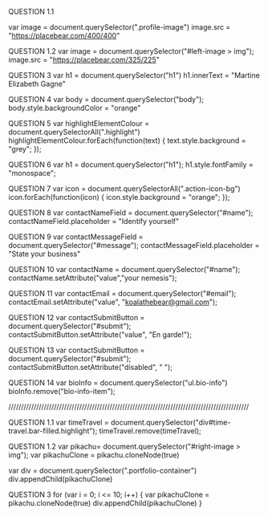 QUESTION 1.1

var image = document.querySelector(".profile-image")
image.src = "https://placebear.com/400/400"

QUESTION 1.2
var image = document.querySelector("#left-image > img");
image.src = "https://placebear.com/325/225"

QUESTION 3
var h1 = document.querySelector("h1")
h1.innerText = "Martine Elizabeth Gagne"

QUESTION 4
var body = document.querySelector("body");
body.style.backgroundColor = "orange"

QUESTION 5
var highlightElementColour = document.querySelectorAll(".highlight")
highlightElementColour.forEach(function(text) {
text.style.background = "grey";
});

QUESTION 6
var h1 = document.querySelector("h1");
h1.style.fontFamily = "monospace";

QUESTION 7
var icon = document.querySelectorAll(".action-icon-bg")
icon.forEach(function(icon) {
icon.style.background = "orange";
});

QUESTION 8
var contactNameField = document.querySelector("#name");
contactNameField.placeholder = "Identify yourself"

QUESTION 9
var contactMessageField = document.querySelector("#message");
contactMessageField.placeholder = "State your business"

QUESTION 10
var contactName = document.querySelector("#name");
contactName.setAttribute("value","your nemesis");

QUESTION 11
var contactEmail = document.querySelector("#email");
contactEmail.setAttribute("value", "koalathebear@gmail.com");

QUESTION 12
var contactSubmitButton = document.querySelector("#submit");
contactSubmitButton.setAttribute("value", "En garde!");

QUESTION 13
var contactSubmitButton = document.querySelector("#submit");
contactSubmitButton.setAttribute("disabled", " ");

QUESTION 14
var bioInfo = document.querySelector("ul.bio-info")
bioInfo.remove("bio-info-item");

///////////////////////////////////////////////////////////////////////////////////////////////

QUESTION 1.1
var timeTravel = document.querySelector("div#time-travel.bar-filled.highlight");
timeTravel.remove(timeTravel);

QUESTION 1.2
var pikachu= document.querySelector("#right-image > img");
var pikachuClone = pikachu.cloneNode(true)

var div = document.querySelector(".portfolio-container")
div.appendChild(pikachuClone)

QUESTION 3
for (var i = 0; i <= 10; i++) {
  var pikachuClone = pikachu.cloneNode(true)
  div.appendChild(pikachuClone)
}
